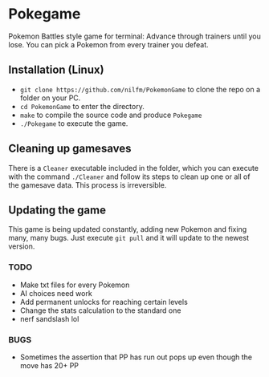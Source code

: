 # Pokegame

Pokemon Battles style game for terminal: Advance through trainers until you lose. You can pick a Pokemon from every trainer you defeat.

## Installation (Linux)

+ `git clone https://github.com/nilfm/PokemonGame` to clone the repo on a folder on your PC.  
+ `cd PokemonGame` to enter the directory.
+ `make` to compile the source code and produce `Pokegame`
+ `./Pokegame` to execute the game.  

## Cleaning up gamesaves

There is a `Cleaner` executable included in the folder, which you can execute with the command `./Cleaner` and follow its steps to clean up one or all of the gamesave data. This process is irreversible.

## Updating the game

This game is being updated constantly, adding new Pokemon and fixing many, many bugs. Just execute `git pull` and it will update to the newest version.

### TODO

+ Make txt files for every Pokemon  
+ AI choices need work
+ Add permanent unlocks for reaching certain levels
+ Change the stats calculation to the standard one
+ nerf sandslash lol 

### BUGS

+ Sometimes the assertion that PP has run out pops up even though the move has 20+ PP
